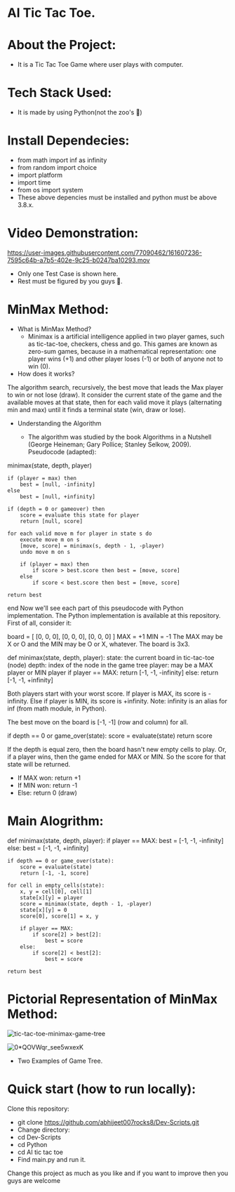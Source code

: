 # AI Tic Tac Toe.

# About the Project:
  - It is a Tic Tac Toe Game where user plays with computer.

# Tech Stack Used:
  - It is made by using Python(not the zoo's 🥲)

# Install Dependecies:
  - from math import inf as infinity
  - from random import choice
  - import platform
  - import time
  - from os import system
  - These above depencies must be installed and python must be above 3.8.x.

# Video Demonstration:


https://user-images.githubusercontent.com/77090462/161607236-7595c64b-a7b5-402e-9c25-b0247ba10293.mov



- Only one Test Case is shown here.
- Rest must be figured by you guys 🥲.

# MinMax Method:
- What is MinMax Method?
  - Minimax is a artificial intelligence applied in two player games, such as tic-tac-toe, checkers, chess and go. This games are known as zero-sum games, because in a mathematical representation: one player wins (+1) and other player loses (-1) or both of anyone not to win (0).
- How does it works?

The algorithm search, recursively, the best move that leads the Max player to win or not lose (draw). It consider the current state of the game and the available moves at that state, then for each valid move it plays (alternating min and max) until it finds a terminal state (win, draw or lose).

- Understanding the Algorithm

    - The algorithm was studied by the book Algorithms in a Nutshell (George Heineman; Gary Pollice; Stanley Selkow, 2009). Pseudocode (adapted):

minimax(state, depth, player)

	if (player = max) then
		best = [null, -infinity]
	else
		best = [null, +infinity]

	if (depth = 0 or gameover) then
		score = evaluate this state for player
		return [null, score]

	for each valid move m for player in state s do
		execute move m on s
		[move, score] = minimax(s, depth - 1, -player)
		undo move m on s

		if (player = max) then
			if score > best.score then best = [move, score]
		else
			if score < best.score then best = [move, score]

	return best
end
Now we'll see each part of this pseudocode with Python implementation. The Python implementation is available at this repository. First of all, consider it:

board = [ [0, 0, 0],
	[0, 0, 0],
	[0, 0, 0] ]
MAX = +1
MIN = -1
The MAX may be X or O and the MIN may be O or X, whatever. The board is 3x3.

def minimax(state, depth, player):
	state: the current board in tic-tac-toe (node)
	depth: index of the node in the game tree
	player: may be a MAX player or MIN player
if player == MAX:
	return [-1, -1, -infinity]
else:
	return [-1, -1, +infinity]

Both players start with your worst score. If player is MAX, its score is -infinity. Else if player is MIN, its score is +infinity. Note: infinity is an alias for inf (from math module, in Python).

The best move on the board is [-1, -1] (row and column) for all.

if depth == 0 or game_over(state):
	score = evaluate(state)
	return score

If the depth is equal zero, then the board hasn't new empty cells to play. Or, if a player wins, then the game ended for MAX or MIN. So the score for that state will be returned.

- If MAX won: return +1
- If MIN won: return -1
- Else: return 0 (draw)
 # Main Alogrithm:
 
def minimax(state, depth, player):
	if player == MAX:
		best = [-1, -1, -infinity]
	else:
		best = [-1, -1, +infinity]

	if depth == 0 or game_over(state):
		score = evaluate(state)
		return [-1, -1, score]

	for cell in empty_cells(state):
		x, y = cell[0], cell[1]
		state[x][y] = player
		score = minimax(state, depth - 1, -player)
		state[x][y] = 0
		score[0], score[1] = x, y

		if player == MAX:
			if score[2] > best[2]:
				best = score
		else:
			if score[2] < best[2]:
				best = score

	return best

# Pictorial Representation of MinMax Method:

![tic-tac-toe-minimax-game-tree](https://user-images.githubusercontent.com/77090462/162797927-933e5c4e-04ea-4dc1-b999-28ed5d7d49be.png)

![0*QOVWqr_see5wxexK](https://user-images.githubusercontent.com/77090462/162797942-aebdd323-cf8e-439d-a517-b647dafa21af.png)

- Two Examples of Game Tree.


# Quick start (how to run locally):

Clone this repository:
- git clone https://github.com/abhijeet007rocks8/Dev-Scripts.git
- Change directory:
- cd Dev-Scripts
- cd Python
- cd AI tic tac toe
- Find main.py and run it.

Change this project as much as you like and if you want to improve then you guys are welcome
